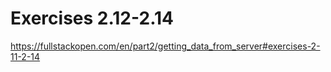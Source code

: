 # Exercises 2.12-2.14

https://fullstackopen.com/en/part2/getting_data_from_server#exercises-2-11-2-14
